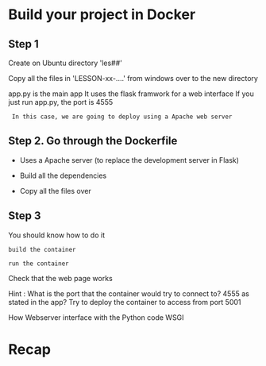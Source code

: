 # Build your project in Docker

## Step 1

Create on Ubuntu directory 'les##'

Copy all the files in 'LESSON-xx-....' from windows over to the new directory

app.py is the main app
     It uses the flask framwork for a web interface
     If you just run app.py, the port is 4555

     In this case, we are going to deploy using a Apache web server


## Step 2.  Go through the Dockerfile

* Uses a Apache server (to replace the development server in Flask)

* Build all the dependencies

* Copy all the files over

## Step 3

You should know how to do it

    build the container

    run the container

Check that the web page works

Hint :
What is the port that the container would try to connect to? 4555 as stated in the app?
Try to deploy the container to access from port 5001

How Webserver interface with the Python code
WSGI

# Recap

